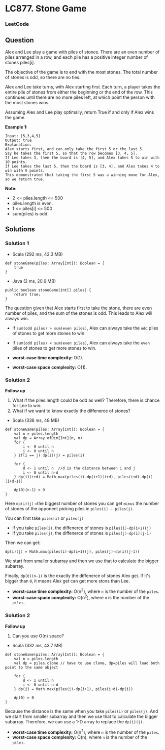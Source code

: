 # LC877. Stone Game

### LeetCode

## Question

Alex and Lee play a game with piles of stones.  There are an even number of piles arranged in a row, and each pile has a positive integer number of stones piles[i].

The objective of the game is to end with the most stones.  The total number of stones is odd, so there are no ties.

Alex and Lee take turns, with Alex starting first.  Each turn, a player takes the entire pile of stones from either the beginning or the end of the row.  This continues until there are no more piles left, at which point the person with the most stones wins.

Assuming Alex and Lee play optimally, return True if and only if Alex wins the game.

**Example 1:**
```
Input: [5,3,4,5]
Output: true
Explanation: 
Alex starts first, and can only take the first 5 or the last 5.
Say he takes the first 5, so that the row becomes [3, 4, 5].
If Lee takes 3, then the board is [4, 5], and Alex takes 5 to win with 10 points.
If Lee takes the last 5, then the board is [3, 4], and Alex takes 4 to win with 9 points.
This demonstrated that taking the first 5 was a winning move for Alex, so we return true.
``` 

**Note:**

* 2 <= piles.length <= 500
* piles.length is even.
* 1 <= piles[i] <= 500
* sum(piles) is odd.

## Solutions

### Solution 1

* Scala (292 ms, 42.3 MB)
```
def stoneGame(piles: Array[Int]): Boolean = {
    true
}
```

* Java (2 ms, 20.6 MB)
```
public boolean stoneGame(int[] piles) {
    return true;
}
```

The question given that Alex starts first to take the stone, there are even number of piles, and the sum of the stones is odd. This leads to Alex will always win. 

* If `sum(odd piles) > sum(even piles)`, Alex can always take the `odd` piles of stones to get more stones to win.
* If `sum(odd piles) < sum(even piles)`, Alex can always take the `even` piles of stones to get more stones to win.

* **worst-case time complexity:** O(1).
* **worst-case space complexity:** O(1).

### Solution 2

**Follow up**

1. What if the piles.length could be odd as well? Therefore, there is chance for Lee to win.
2. What if we want to know exactly the diffenerce of stones?

* Scala (336 ms, 48 MB)
```
def stoneGame(piles: Array[Int]): Boolean = {
    val n = piles.length
    val dp = Array.ofDim[Int](n, n)
    for {
        i <- 0 until n
        j <- 0 until n
    } if(i == j) dp(i)(j) = piles(i)
    
    for {
        d <- 1 until n  //d is the distance between i and j
        i <- 0 until n-d
    } dp(i)(i+d) = Math.max(piles(i)-dp(i+1)(i+d), piles(i+d)-dp(i)(i+d-1))
    
    dp(0)(n-1) > 0
}
```

Here `dp(i)(j)` `=`the biggest number of stones you can get `minus` the number of stones of the opponent picking piles in `piles(i) ~ piles(j)`.

You can first take `piles(i)` or `piles(j)`

* if you take `piles(i)`, the diffenerce of stones is `piles(i)-dp(i+1)(j)`
* if you take `piles(j)`, the diffenerce of stones is `piles(j)-dp(i)(j-1)`

Then we can get:
```
dp(i)(j) = Math.max(piles(i)-dp(i+1)(j), piles(j)-dp(i)(j-1))
```
We start from smaller subarray and then we use that to calculate the bigger subarray.

Finally, `dp(0)(n-1)` is the exactly the diffenerce of stones Alex get. If it's bigger than `0`, it means Alex get can get more stons than Lee.

* **worst-case time complexity:** O(n<sup>2</sup>), where `n` is the number of the `piles`.
* **worst-case space complexity:** O(n<sup>2</sup>), where `n` is the number of the `piles`.

### Solution 2

**Follow up**
1. Can you use O(n) space?

* Scala (332 ms, 43.7 MB)
```
def stoneGame(piles: Array[Int]): Boolean = {
    val n = piles.length
    val dp = piles.clone // have to use clone, dp=piles will lead both point to the same object
    
    for {
        d <- 1 until n
        i <- 0 until n-d
    } dp(i) = Math.max(piles(i)-dp(i+1), piles(i+d)-dp(i))
    
    dp(0) > 0
}
```

Because the distance is the same when you take `piles(i)` or `piles(j)`. And we start from smaller subarray and then we use that to calculate the bigger subarray. Therefore, we can use a 1-D array to replace the `dp(i)(j)`.

* **worst-case time complexity:** O(n<sup>2</sup>), where `n` is the number of the `piles`.
* **worst-case space complexity:** O(n), where `n` is the number of the `piles`.

